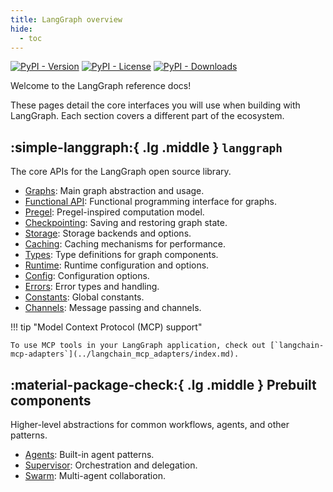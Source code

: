 ```yaml
---
title: LangGraph overview
hide:
  - toc
---
```


[![PyPI - Version](https://img.shields.io/pypi/v/langgraph?label=%20)](https://pypi.org/project/langgraph/#history)
[![PyPI - License](https://img.shields.io/pypi/l/langgraph)](https://opensource.org/licenses/MIT)
[![PyPI - Downloads](https://img.shields.io/pepy/dt/langgraph)](https://pypistats.org/packages/langgraph)

Welcome to the LangGraph reference docs!

These pages detail the core interfaces you will use when building with LangGraph. Each section covers a different part of the ecosystem.

## :simple-langgraph:{ .lg .middle } `langgraph`

The core APIs for the LangGraph open source library.

- [Graphs](graphs.md): Main graph abstraction and usage.
- [Functional API](func.md): Functional programming interface for graphs.
- [Pregel](pregel.md): Pregel-inspired computation model.
- [Checkpointing](checkpoints.md): Saving and restoring graph state.
- [Storage](store.md): Storage backends and options.
- [Caching](cache.md): Caching mechanisms for performance.
- [Types](types.md): Type definitions for graph components.
- [Runtime](runtime.md): Runtime configuration and options.
- [Config](config.md): Configuration options.
- [Errors](errors.md): Error types and handling.
- [Constants](constants.md): Global constants.
- [Channels](channels.md): Message passing and channels.

!!! tip "Model Context Protocol (MCP) support"

    To use MCP tools in your LangGraph application, check out [`langchain-mcp-adapters`](../langchain_mcp_adapters/index.md).

## :material-package-check:{ .lg .middle } Prebuilt components

Higher-level abstractions for common workflows, agents, and other patterns.

- [Agents](agents.md): Built-in agent patterns.
- [Supervisor](supervisor.md): Orchestration and delegation.
- [Swarm](swarm.md): Multi-agent collaboration.
